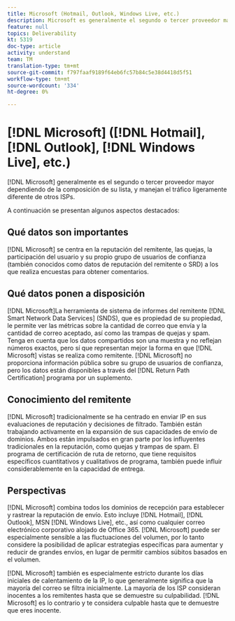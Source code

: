 ```yaml
---
title: Microsoft (Hotmail, Outlook, Windows Live, etc.)
description: Microsoft es generalmente el segundo o tercer proveedor más grande dependiendo de la composición de su lista, y manejan el tráfico ligeramente diferente de otros ISP.
feature: null
topics: Deliverability
kt: 5319
doc-type: article
activity: understand
team: TM
translation-type: tm+mt
source-git-commit: f797faaf9189f64eb6fc57b84c5e38d4418d5f51
workflow-type: tm+mt
source-wordcount: '334'
ht-degree: 0%

---
```



# [!DNL Microsoft] ([!DNL Hotmail], [!DNL Outlook], [!DNL Windows Live], etc.)

[!DNL Microsoft] generalmente es el segundo o tercer proveedor mayor dependiendo de la composición de su lista, y manejan el tráfico ligeramente diferente de otros ISPs.

A continuación se presentan algunos aspectos destacados:

## Qué datos son importantes

[!DNL Microsoft] se centra en la reputación del remitente, las quejas, la participación del usuario y su propio grupo de usuarios de confianza (también conocidos como datos de reputación del remitente o SRD) a los que realiza encuestas para obtener comentarios.

## Qué datos ponen a disposición

[!DNL Microsoft]La herramienta de sistema de informes del remitente [!DNL Smart Network Data Services] (SNDS), que es propiedad de su propiedad, le permite ver las métricas sobre la cantidad de correo que envía y la cantidad de correo aceptado, así como las trampas de quejas y spam. Tenga en cuenta que los datos compartidos son una muestra y no reflejan números exactos, pero sí que representan mejor la forma en que [!DNL Microsoft] vistas se realiza como remitente. [!DNL Microsoft] no proporciona información pública sobre su grupo de usuarios de confianza, pero los datos están disponibles a través del [!DNL Return Path Certification] programa por un suplemento.

## Conocimiento del remitente

[!DNL Microsoft] tradicionalmente se ha centrado en enviar IP en sus evaluaciones de reputación y decisiones de filtrado. También están trabajando activamente en la expansión de sus capacidades de envío de dominios. Ambos están impulsados en gran parte por los influyentes tradicionales en la reputación, como quejas y trampas de spam. El programa de certificación de ruta de retorno, que tiene requisitos específicos cuantitativos y cualitativos de programa, también puede influir considerablemente en la capacidad de entrega.

## Perspectivas

[!DNL Microsoft] combina todos los dominios de recepción para establecer y rastrear la reputación de envío. Esto incluye [!DNL Hotmail], [!DNL Outlook], MSN [!DNL Windows Live], etc., así como cualquier correo electrónico corporativo alojado de Office 365. [!DNL Microsoft] puede ser especialmente sensible a las fluctuaciones del volumen, por lo tanto considere la posibilidad de aplicar estrategias específicas para aumentar y reducir de grandes envíos, en lugar de permitir cambios súbitos basados en el volumen.

[!DNL Microsoft] también es especialmente estricto durante los días iniciales de calentamiento de la IP, lo que generalmente significa que la mayoría del correo se filtra inicialmente. La mayoría de los ISP consideran inocentes a los remitentes hasta que se demuestre su culpabilidad. [!DNL Microsoft] es lo contrario y te considera culpable hasta que te demuestre que eres inocente.
